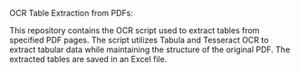 OCR Table Extraction from PDFs:

This repository contains the OCR script used to extract tables from specified PDF pages. 
The script utilizes Tabula and Tesseract OCR to extract tabular data while maintaining the structure of the original PDF.
The extracted tables are saved in an Excel file.
